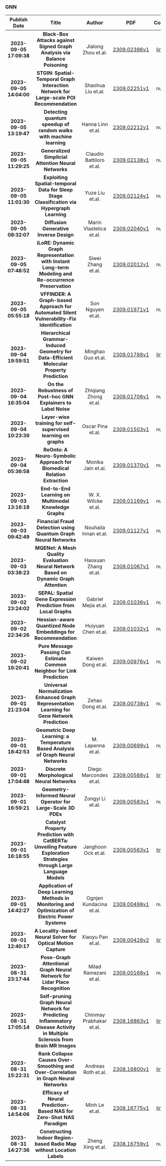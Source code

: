 
### GNN
|Publish Date|Title|Author|PDF|Code|
| :---: | :---: | :---: | :---: | :---: |
|**2023-09-05 17:09:38**|**Black-Box Attacks against Signed Graph Analysis via Balance Poisoning**|Jialong Zhou et.al.|[2309.02396v1](http://arxiv.org/abs/2309.02396v1)|[link](https://github.com/JialongZhou666/Balance-Attack.git)|
|**2023-09-05 14:04:00**|**STGIN: Spatial-Temporal Graph Interaction Network for Large-scale POI   Recommendation**|Shaohua Liu et.al.|[2309.02251v1](http://arxiv.org/abs/2309.02251v1)|null|
|**2023-09-05 13:19:47**|**Detecting quantum speedup of random walks with machine learning**|Hanna Linn et.al.|[2309.02212v1](http://arxiv.org/abs/2309.02212v1)|null|
|**2023-09-05 11:29:25**|**Generalized Simplicial Attention Neural Networks**|Claudio Battiloro et.al.|[2309.02138v1](http://arxiv.org/abs/2309.02138v1)|null|
|**2023-09-05 11:01:30**|**Exploiting Spatial-temporal Data for Sleep Stage Classification via   Hypergraph Learning**|Yuze Liu et.al.|[2309.02124v1](http://arxiv.org/abs/2309.02124v1)|null|
|**2023-09-05 08:32:07**|**Diffusion Generative Inverse Design**|Marin Vlastelica et.al.|[2309.02040v1](http://arxiv.org/abs/2309.02040v1)|null|
|**2023-09-05 07:48:52**|**iLoRE: Dynamic Graph Representation with Instant Long-term Modeling and   Re-occurrence Preservation**|Siwei Zhang et.al.|[2309.02012v1](http://arxiv.org/abs/2309.02012v1)|null|
|**2023-09-05 05:55:18**|**VFFINDER: A Graph-based Approach for Automated Silent Vulnerability-Fix   Identification**|Son Nguyen et.al.|[2309.01971v1](http://arxiv.org/abs/2309.01971v1)|null|
|**2023-09-04 19:59:51**|**Hierarchical Grammar-Induced Geometry for Data-Efficient Molecular   Property Prediction**|Minghao Guo et.al.|[2309.01788v1](http://arxiv.org/abs/2309.01788v1)|[link](https://github.com/gmh14/Geo-DEG)|
|**2023-09-04 16:35:04**|**On the Robustness of Post-hoc GNN Explainers to Label Noise**|Zhiqiang Zhong et.al.|[2309.01706v1](http://arxiv.org/abs/2309.01706v1)|null|
|**2023-09-04 10:23:39**|**Layer-wise training for self-supervised learning on graphs**|Oscar Pina et.al.|[2309.01503v1](http://arxiv.org/abs/2309.01503v1)|null|
|**2023-09-04 05:36:58**|**ReOnto: A Neuro-Symbolic Approach for Biomedical Relation Extraction**|Monika Jain et.al.|[2309.01370v1](http://arxiv.org/abs/2309.01370v1)|null|
|**2023-09-03 13:16:18**|**End-to-End Learning on Multimodal Knowledge Graphs**|W. X. Wilcke et.al.|[2309.01169v1](http://arxiv.org/abs/2309.01169v1)|null|
|**2023-09-03 09:42:49**|**Financial Fraud Detection using Quantum Graph Neural Networks**|Nouhaila Innan et.al.|[2309.01127v1](http://arxiv.org/abs/2309.01127v1)|null|
|**2023-09-03 03:38:23**|**MQENet: A Mesh Quality Evaluation Neural Network Based on Dynamic Graph   Attention**|Haoxuan Zhang et.al.|[2309.01067v1](http://arxiv.org/abs/2309.01067v1)|null|
|**2023-09-02 23:24:02**|**SEPAL: Spatial Gene Expression Prediction from Local Graphs**|Gabriel Mejia et.al.|[2309.01036v1](http://arxiv.org/abs/2309.01036v1)|null|
|**2023-09-02 22:34:26**|**Hessian-aware Quantized Node Embeddings for Recommendation**|Huiyuan Chen et.al.|[2309.01032v1](http://arxiv.org/abs/2309.01032v1)|null|
|**2023-09-02 16:20:41**|**Pure Message Passing Can Estimate Common Neighbor for Link Prediction**|Kaiwen Dong et.al.|[2309.00976v1](http://arxiv.org/abs/2309.00976v1)|null|
|**2023-09-01 21:23:04**|**Universal Normalization Enhanced Graph Representation Learning for Gene   Network Prediction**|Zehao Dong et.al.|[2309.00738v1](http://arxiv.org/abs/2309.00738v1)|null|
|**2023-09-01 18:42:53**|**Geometric Deep Learning: a Temperature Based Analysis of Graph Neural   Networks**|M. Lapenna et.al.|[2309.00699v1](http://arxiv.org/abs/2309.00699v1)|null|
|**2023-09-01 17:04:48**|**Discrete Morphological Neural Networks**|Diego Marcondes et.al.|[2309.00588v1](http://arxiv.org/abs/2309.00588v1)|[link](https://github.com/dmarcondes/dmnn)|
|**2023-09-01 16:59:21**|**Geometry-Informed Neural Operator for Large-Scale 3D PDEs**|Zongyi Li et.al.|[2309.00583v1](http://arxiv.org/abs/2309.00583v1)|null|
|**2023-09-01 16:18:55**|**Catalyst Property Prediction with CatBERTa: Unveiling Feature   Exploration Strategies through Large Language Models**|Janghoon Ock et.al.|[2309.00563v1](http://arxiv.org/abs/2309.00563v1)|[link](https://github.com/hoon-ock/catberta)|
|**2023-09-01 14:42:27**|**Application of Deep Learning Methods in Monitoring and Optimization of   Electric Power Systems**|Ognjen Kundacina et.al.|[2309.00498v1](http://arxiv.org/abs/2309.00498v1)|null|
|**2023-09-01 12:40:17**|**A Locality-based Neural Solver for Optical Motion Capture**|Xiaoyu Pan et.al.|[2309.00428v2](http://arxiv.org/abs/2309.00428v2)|[link](https://github.com/non-void/localmocap)|
|**2023-08-31 23:17:44**|**Pose-Graph Attentional Graph Neural Network for Lidar Place Recognition**|Milad Ramezani et.al.|[2309.00168v1](http://arxiv.org/abs/2309.00168v1)|null|
|**2023-08-31 17:05:14**|**Self-pruning Graph Neural Network for Predicting Inflammatory Disease   Activity in Multiple Sclerosis from Brain MR Images**|Chinmay Prabhakar et.al.|[2308.16863v1](http://arxiv.org/abs/2308.16863v1)|[link](https://github.com/chinmay5/ms_ida)|
|**2023-08-31 15:22:31**|**Rank Collapse Causes Over-Smoothing and Over-Correlation in Graph Neural   Networks**|Andreas Roth et.al.|[2308.16800v1](http://arxiv.org/abs/2308.16800v1)|[link](https://github.com/roth-andreas/rank_collapse)|
|**2023-08-31 14:54:06**|**Efficacy of Neural Prediction-Based NAS for Zero-Shot NAS Paradigm**|Minh Le et.al.|[2308.16775v1](http://arxiv.org/abs/2308.16775v1)|[link](https://github.com/minh1409/dft-npzs-nas)|
|**2023-08-31 14:27:36**|**Constructing Indoor Region-based Radio Map without Location Labels**|Zheng Xing et.al.|[2308.16759v1](http://arxiv.org/abs/2308.16759v1)|null|
